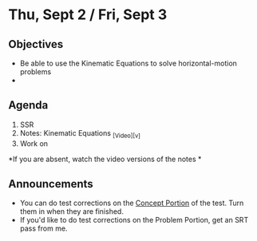 Thu, Sept 2 / Fri, Sept 3
=====================

Objectives
------------
- Be able to use the Kinematic Equations to solve horizontal-motion problems
- 
Agenda  
---------  

1. SSR
2. Notes: Kinematic Equations <sub>[Video][v]</sub>
3. Work on 


*If you are absent, watch the video versions of the notes *



Announcements
-------------  
- You can do test corrections on the [Concept Portion][test] of the test.  Turn them in when they are finished.
- If you'd like to do test corrections on the Problem Portion, get an SRT pass from me.

[test]: https://avon.schoology.com/assignment/5269291220/
<!--stackedit_data:
eyJoaXN0b3J5IjpbMjA3MDY4MDYzMiwxNjkxNTIyMjA5LC0xNT
YzNDQ4NjI3LC0xODY2MzI0MzQ3LDY2OTcyNzM3NCwxODgwMzM0
NzQ5LC03NDczNzk5MDEsLTI4ODcwMzYzNSwzMjAzNzI4NjksLT
E3MDAzMDg5NzIsLTIwNTA5MzM5NTksLTEyODA5NTAxMzQsLTM2
NzY4ODA5MSw5MjQzOTMwMDYsLTE3Mzg1NjY4LDEzOTA5NDY2NT
AsLTgxNzA1MzAxMywtMTU2NzA1ODM1NSwyMDI0NzUyNTI0LDE4
ODY2NDcxNDBdfQ==
-->